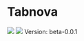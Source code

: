 # Tabnova

<img src=https://lordaxi.github.io/Tabnova-Assets/Tabnova.png>
<span></span>
<img src=https://lordaxi.github.io/Tabnova-Assets/screenshot-beta-0.0.1.png>
Version: beta-0.0.1
